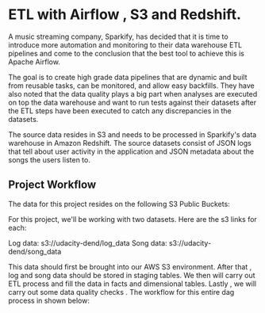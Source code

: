 # ETL with Airflow , S3 and Redshift.

A music streaming company, Sparkify, has decided that it is time to introduce more automation and monitoring to their data warehouse ETL pipelines and come to the conclusion that the best tool to achieve this is Apache Airflow.

The goal is  to create high grade data pipelines that are dynamic and built from reusable tasks, can be monitored, and allow easy backfills. They have also noted that the data quality plays a big part when analyses are executed on top the data warehouse and want to run tests against their datasets after the ETL steps have been executed to catch any discrepancies in the datasets.

The source data resides in S3 and needs to be processed in Sparkify's data warehouse in Amazon Redshift. The source datasets consist of JSON logs that tell about user activity in the application and JSON metadata about the songs the users listen to.


## Project Workflow

The data for this project resides on the following S3 Public Buckets:

For this project, we'll be working with two datasets. Here are the s3 links for each:

Log data: s3://udacity-dend/log_data
Song data: s3://udacity-dend/song_data

This data should first be brought into our AWS S3 environment.
After that , log and song data should be stored in staging tables.
We then will carry out ETL process and fill the data in facts and dimensional tables. 
Lastly , we will carry out some data quality checks .
The workflow for this entire dag process in shown below:
